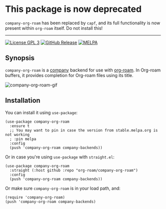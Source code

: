 # This package is now deprecated

`company-org-roam` has been replaced by `capf`, and its full functionality is now present within `org-roam` itself. Do not install this!

---

[![License GPL 3](https://img.shields.io/badge/license-GPL_3-green.svg)](http://www.gnu.org/licenses/gpl-3.0.txt)
[![GitHub
Release](https://img.shields.io/github/v/release/jethrokuan/company-org-roam)](https://img.shields.io/github/v/release/jethrokuan/company-org-roam)
[![MELPA](https://melpa.org/packages/company-org-roam-badge.svg)](https://melpa.org/#/company-org-roam)

## Synopsis

`company-org-roam` is a [company][company] backend for use with [org-roam]. In
Org-roam buffers, it provides completion for Org-roam files using its title.

![company-org-roam-gif](screenshot/company-org-roam.gif)

## Installation

You can install it using `use-package`:

```emacs-lisp
(use-package company-org-roam
  :ensure t
  ;; You may want to pin in case the version from stable.melpa.org is not working
  ; :pin melpa
  :config
  (push 'company-org-roam company-backends))
```

Or in case you're using `use-package` with `straight.el`:

```emacs-lisp
(use-package company-org-roam
  :straight (:host github :repo "org-roam/company-org-roam")
  :config
  (push 'company-org-roam company-backends))
```

Or make sure `company-org-roam` is in your load path, and:

```emacs-lisp
(require 'company-org-roam)
(push 'company-org-roam company-backends)
```

[company]: https://company-mode.github.io/
[org-roam]: https://github.com/jethrokuan/org-roam
